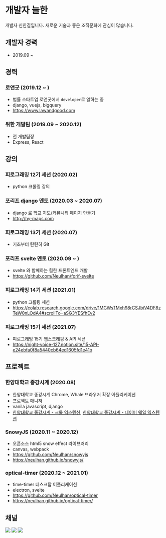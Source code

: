 # 개발자 늘한

개발자 신한결입니다. 새로운 기술과 좋은 조직문화에 관심이 많습니다.

## 개발자 경력

- 2019.09 ~

## 경력

### 로앤굿 (2019.12 ~ )

- 법률 스타트업 로앤굿에서 `developer`로 일하는 중
- django, vuejs, bigquery
- https://www.lawandgood.com

### 위한 개발팀 (2019.09 ~ 2020.12)

- 전 개발팀장
- Express, React

## 강의

### 피로그래밍 12기 세션 (2020.02)

- python 크롤링 강의

### 포리프 django 멘토 (2020.03 ~ 2020.07)

- django 로 학교 지도/커뮤니티 페이지 만들기
- http://hy-maps.com

### 피로그래밍 13기 세션 (2020.07)

- 기초부터 탄탄히 Git

### 포리프 svelte 멘토 (2020.09 ~ )

- svelte 와 함께하는 힙한 프론트엔드 개발
- https://github.com/Neulhan/forif-svelte

### 피로그래밍 14기 세션 (2021.01)

- python 크롤링 세션
- https://colab.research.google.com/drive/1MGWsTMxh98rCSJbiV4DF8zTeW0nLOdA4#scrollTo=aSG3YESfhEv2

### 피로그래밍 15기 세션 (2021.07)

- 피로그래밍 15기 웹스크래핑 & API 세션
- https://night-voice-127.notion.site/15-API-e24ebfa0f8a5440cb64ed1605fd1e41b

## 프로젝트

### 한양대학교 종강시계 (2020.08)

- 한양대학교 종강시계 Chrome, Whale 브라우저 확장 어플리케이션
- 프로젝트 매니저
- vanila javascript, django
- [한양대학교 종강시계 - 크롬 익스텐션](https://chrome.google.com/webstore/detail/%ED%95%9C%EC%96%91%EB%8C%80%ED%95%99%EA%B5%90-%EC%A2%85%EA%B0%95%EC%8B%9C%EA%B3%84/gjpmmcimpelilaeciicpfmbggloncipb?hl=ko), [한양대학교 종강시계 - 네이버 웨일 익스텐션](https://store.whale.naver.com/detail/jmkmnnboknkeinncefhkbfnenbpocaml)

### SnowyJS (2020.11 ~ 2020.12)

- 오픈소스 html5 snow effect 라이브러리
- canvas, webpack
- https://github.com/Neulhan/snowyjs
- https://neulhan.github.io/snowyjs/

### optical-timer (2020.12 ~ 2021.01)

- time-timer 데스크탑 어플리케이션
- electron, svelte
- https://github.com/Neulhan/optical-timer
- https://neulhan.github.io/optical-timer/

## 채널

[![](https://img.shields.io/static/v1?label=&message=YouTube&color=FF0000&logo=YouTube)](https://www.youtube.com/channel/UCdrsvg9_y6njpdQZsSP-Tbw)
[![](https://img.shields.io/static/v1?label=V&message=Blog&color=06D6A9)](https://velog.io/@neulhan)
[![](https://img.shields.io/static/v1?label=&message=Github&color=181717&logo=Github)](https://github.com/Neulhan/)
